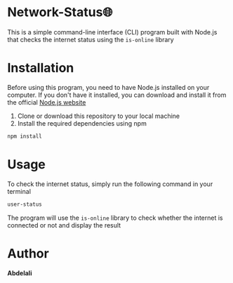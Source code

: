 # Network-Status🌐
This is a simple command-line interface (CLI) program built with Node.js that checks the internet status using the `is-online` library
# Installation
Before using this program, you need to have Node.js installed on your computer. If you don't have it installed, you can download and install it from the official [Node.js website](https://nodejs.org/en)

1. Clone or download this repository to your local machine
2. Install the required dependencies using npm
```bash
npm install
```

# Usage
To check the internet status, simply run the following command in your terminal
```bash
user-status
```
The program will use the `is-online` library to check whether the internet is connected or not and display the result
# Author
**Abdelali**